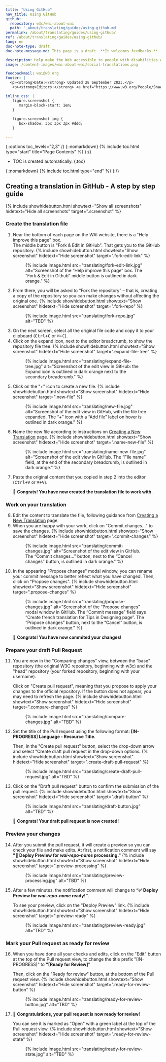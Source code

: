 ```yaml
---
title: "Using GitHub"
nav_title: Using GitHub
github:
  repository: w3c/wai-about-wai
  path: '_about/translating/guides/using-github.md'
permalink: /about/translating/guides/using-github/
ref: /about/translating/guides/using-github/
lang: en
doc-note-type: draft
doc-note-message-md: This page is a draft. **It welcomes feedbacks.**

description: Help make the Web accessible to people with disabilities around the world. We appreciate your contributions to translating W3C WAI accessibility resources.
image: /content-images/wai-about-wai/social-translations.png

feedbackmail: wai@w3.org
footer: |
  <p><strong>Date:</strong> Updated 28 September 2023.</p>
   <p><strong>Editors:</strong> <a href="https://www.w3.org/People/Shawn/">Shawn Lawton Henry</a>, Rémi Bétin.</p>

inline_css: |
   figure.screenshot {
      margin-block-start: 1em;   
   }
   
   figure.screenshot img {
      box-shadow: 3px 3px 3px #ddd;
   }

---
```


{::options toc_levels="2,3" /}
{::nomarkdown}
{% include toc.html type="start" title="Page Contents" %}
{:/}

-   TOC is created automatically.
{:toc}

{::nomarkdown}
{% include toc.html type="end" %}
{:/}

## Creating a translation in GitHub - A step by step guide

{% include showhidebutton.html showtext="Show all screenshots" hidetext="Hide all screenshots" target=".screenshot" %}

### Create the translation file

<ol>
   <li>
   Near the bottom of each page on the WAI website, there is a "Help improve this page" box.<br />
   The middle button is "Fork & Edit in GitHub". That gets you to the GitHub repository.
   {% include showhidebutton.html showtext="Show screenshot" hidetext="Hide screenshot" target=".fork-edit-link" %}
   <figure class="fork-edit-link screenshot">
      {% include image.html src="translating/fork-edit-link.jpg" alt="Screenshot of the “Help improve this page” box. The “Fork & Edit in Github” middle button is outlined in dark orange." %}
   </figure>
   </li>
   <li>
   From there, you will be asked to “Fork the repository” – that is, creating a copy of the repository so you can make changes without affecting the original one.
   {% include showhidebutton.html showtext="Show screenshot" hidetext="Hide screenshot" target=".fork-repo" %}
   <figure class="fork-repo screenshot">
      {% include image.html src="translating/fork-repo.jpg" alt="TBD" %}
   </figure>
   </li>
   <li>
   On the next screen, select all the original file code and copy it to your clipboard (<kbd><kbd>Ctrl</kbd>+<kbd>C</kbd></kbd> or <kbd><kbd>⌘</kbd>+<kbd>C</kbd></kbd>).
   </li>
   <li>
   Click on the expand icon, next to the editor breadcrumb, to show the repository file tree.
   {% include showhidebutton.html showtext="Show screenshot" hidetext="Hide screenshot" target=".expand-file-tree" %}
   <figure class="expand-file-tree screenshot">
      {% include image.html src="translating/expand-file-tree.jpg" alt="Screenshot of the edit view in GitHub: the Expand icon is outlined in dark orange next to the secondary breadcrumb." %}
   </figure>
   </li>
   <li>
   Click on the "+" icon to create a new file.
   {% include showhidebutton.html showtext="Show screenshot" hidetext="Hide screenshot" target=".new-file" %}
   <figure class="new-file screenshot">
      {% include image.html src="translating/new-file.jpg" alt="Screenshot of the edit view in GitHub, with the file tree expanded. The “+” icon with a “Add file” label on hover is outlined in dark orange." %}
   </figure>
   </li>
   <li>Name the new file according to instructions on <a href="/wai-about-wai/about/translating/guides/new-translation/#create-file">Creating a New Translation</a> page.
   {% include showhidebutton.html showtext="Show screenshot" hidetext="Hide screenshot" target=".name-new-file" %}
   <figure class="name-new-file screenshot">
      {% include image.html src="translating/name-new-file.jpg" alt="Screenshot of the edit view in GitHub. The “File name” field, at the end of the secondary breadcrumb, is outlined in dark orange." %}
   </figure>
   </li>
   <li>
   <p>Paste the original content that you copied in step 2 into the editor (<kbd><kbd>Ctrl</kbd>+<kbd>V</kbd></kbd> or <kbd><kbd>⌘</kbd>+<kbd>V</kbd></kbd>).</p>
   <p>&#127881; <strong>Congrats! You have now created the translation file to work with.</strong></p>
   </li>
</ol>

### Work on your translation

<ol start="8">
   <li>
   Edit the content to translate the file, following guidance from <a href="/wai-about-wai/about/translating/guides/new-translation/">Creating a New Translation</a> page.
   </li>
   <li>
   When you are happy with your work, click on "Commit changes..." to save the changes.
   {% include showhidebutton.html showtext="Show screenshot" hidetext="Hide screenshot" target=".commit-changes" %}
   <figure class="commit-changes screenshot">
      {% include image.html src="translating/commit-changes.jpg" alt="Screenshot of the edit view in GitHub. The “Commit changes...” button, next to the “Cancel changes” button, is outlined in dark orange." %}
   </figure>
   </li>
   <li>
   <p>In the appearing "Propose changes" modal window, you can rename your commit message to better reflect what you have changed. Then, click on "Propose changes".
   {% include showhidebutton.html showtext="Show screenshot" hidetext="Hide screenshot" target=".propose-changes" %}</p>
   <figure class="propose-changes screenshot">
      {% include image.html src="translating/propose-changes.jpg" alt="Screenshot of the “Propose changes” modal window in GitHub. The “Commit message” field says “Create french translation for Tips in Designing page”. The “Propose changes” button, next to the “Cancel” button, is outlined in dark orange." %}
   </figure>
   <p>&#127881; <strong>Congrats! You have now commited your changes!</strong></p>
   </li>
</ol>

### Prepare your draft Pull Request

<ol start="11">
   <li>
   <p>You are now in the "Comparing changes" view, between the "base" repository (the original W3C repository, beginning with w3c) and the "head" repository (your forked repository, beginning with your username).</p>
   <p>Click on "Create pull request", meaning that you propose to apply your changes to the official repository. If the button does not appear, you may need to refresh the page.    {% include showhidebutton.html showtext="Show screenshot" hidetext="Hide screenshot" target=".compare-changes" %}</p>
   <figure class="compare-changes screenshot">
      {% include image.html src="translating/compare-changes.jpg" alt="TBD" %}
   </figure>
   </li>
   <li><p>Set the title of the Pull request using the following format: <strong>[IN-PROGRESS] Language - Resource Title.</strong></p>
   <p>Then, in the "Create pull request" button, select the drop-down arrow and select "Create draft pull request in the drop-down options. {% include showhidebutton.html showtext="Show screenshot" hidetext="Hide screenshot" target=".create-draft-pull-request" %}
</p>
   <figure class="create-draft-pull-request screenshot">
      {% include image.html src="translating/create-draft-pull-request.jpg" alt="TBD" %}
   </figure>
   </li>
   <li><p>Click on the "Draft pull request" button to confirm the submission of the pull request.
   {% include showhidebutton.html showtext="Show screenshot" hidetext="Hide screenshot" target=".draft-button" %}</p>
   <figure class="draft-button screenshot">
      {% include image.html src="translating/draft-button.jpg" alt="TBD" %}
   </figure>
   <p>&#127881; <strong>Congrats! Your draft pull request is now created!</strong></p>
   </li>
</ol>

### Preview your changes

<ol start="14">
   <li>After you submit the pull request, it will create a preview so you can check your file and make edits. At first, a notification comment will say <strong>"👷 Deploy Preview for <em>wai-repo-name</em> processing."</strong>
   {% include showhidebutton.html showtext="Show screenshot" hidetext="Hide screenshot" target=".preview-processing" %}
   <figure class="preview-processing screenshot">
      {% include image.html src="translating/preview-processing.jpg" alt="TBD" %}
   </figure>
   </li>
   <li><p>After a few minutes, the notification comment will change to <strong>“✅ Deploy Preview for <em>wai-repo-name</em> ready!”</strong>.</p>
   <p>To see your preview, click on the "Deploy Preview" link. {% include showhidebutton.html showtext="Show screenshot" hidetext="Hide screenshot" target=".preview-ready" %}</p>
   <figure class="preview-ready screenshot">
      {% include image.html src="translating/preview-ready.jpg" alt="TBD" %}
   </figure>
   </li>
</ol>

### Mark your Pull request as ready for review

<ol start="16">
<li><p>When you have done all your checks and edits, click on the "Edit" button at the top of the Pull request view, to change the title prefix "[IN-PROGRESS]" to <strong>"[Ready for Review]"</strong></p>
   <p>Then, click on the "Ready for review" button, at the bottom of the Pull request view. {% include showhidebutton.html showtext="Show screenshot" hidetext="Hide screenshot" target=".ready-for-review-button" %}</p>
   <figure class="ready-for-review-button screenshot">
      {% include image.html src="translating/ready-for-review-button.jpg" alt="TBD" %}
   </figure>
   </li>
   <li><p>&#127881; <strong>Congratulations, your pull request is now ready for review!</strong></p>
   <p>You can see it is marked as "Open" with a green label at the top of the Pull request view.
   {% include showhidebutton.html showtext="Show screenshot" hidetext="Hide screenshot" target=".ready-for-review-state" %}</p>
   <figure class="ready-for-review-state screenshot">
      {% include image.html src="translating/ready-for-review-state.jpg" alt="TBD" %}
   </figure>
   </li>
</ol>